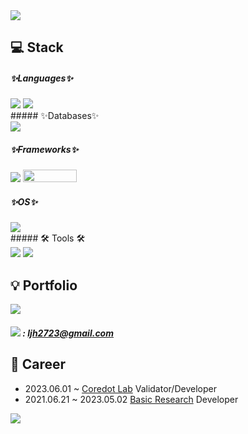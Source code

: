 <img src="https://capsule-render.vercel.app/api?type=waving&color=auto&height=200&section=header&text=JIHOON👊&fontSize=90"/>

## 💻 Stack
##### ✨Languages✨

<div align="left">
	<img src="https://img.shields.io/badge/Java-007396?style=flat&logo=Java&logoColor=white" />
	

   <img src="https://img.shields.io/badge/AWS-232F3E?style=flat&logo=Amazon Aws&logoColor=white" />

  
   
</div>
##### ✨Databases✨
<div align="left">
	<img src="https://img.shields.io/badge/MySQL-4479A1?style=flat&logo=MySQL&logoColor=white" />
</div>


##### ✨Frameworks✨
<div align="left">
	<img src="https://img.shields.io/badge/Spring-6DB33F?style=flat&logo=Spring&logoColor=white" />
 	 <img src="https://camo.githubusercontent.com/a579fa4513b43c60484a441f15c1c713054e95c2db47c77fd16c438adcc4484c/68747470733a2f2f6d7962617469732e6f72672f696d616765732f6d7962617469732d6c6f676f2e706e67" width="86px" height="20px"/>
</div>

##### ✨OS✨
<div align="left">
 	<img src="https://img.shields.io/badge/Linux-FCC624?style=flat&logo=Linux&logoColor=white" />
</div>
##### 🛠 Tools 🛠

<div align="left">
	<img src="https://img.shields.io/badge/Eclipse-2C2255?style=flat&logo=Eclipse IDE&logoColor=white" />
  <img src="https://img.shields.io/badge/Git-F05032?style=flat&logo=Git&logoColor=white" />

</div>



## 💡 Portfolio

<div align="left">
<a style="text-decoration: none" href="https://jihoon2723.tistory.com/"><img src="https://img.shields.io/badge/Tistory-000000?style=flat&logo=Tistory&logoColor=white"/></a>
</div>

#####  <img src="https://img.shields.io/badge/Gmail-EA4335?style=flat&logo=Gmail&logoColor=white" /> : ljh2723@gmail.com

## 🏢 Career
- 2023.06.01 ~            <a href="https://coredot.io/">Coredot Lab</a> Validator/Developer
- 2021.06.21 ~ 2023.05.02 <a href="https://kr.basic.finance/">Basic Research</a> Developer




<img src="https://github-readme-stats.vercel.app/api?username=jihoonLeee&show_icons=true">
